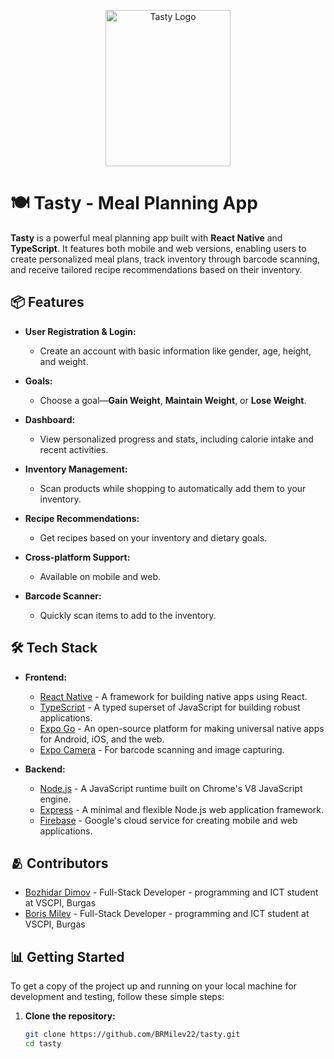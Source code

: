 <p align="center"><img src="https://github.com/user-attachments/assets/428d2e63-de9f-43f6-9bfd-118885eefa2b" width="200" height="250" alt="Tasty Logo"></p>

# 🍽️ Tasty - Meal Planning App

**Tasty** is a powerful meal planning app built with **React Native** and **TypeScript**. It features both mobile and web versions, enabling users to create personalized meal plans, track inventory through barcode scanning, and receive tailored recipe recommendations based on their inventory.

## 📦 Features

- **User Registration & Login:** 
  - Create an account with basic information like gender, age, height, and weight.
  
- **Goals:** 
  - Choose a goal—**Gain Weight**, **Maintain Weight**, or **Lose Weight**.

- **Dashboard:** 
  - View personalized progress and stats, including calorie intake and recent activities.
  
- **Inventory Management:** 
  - Scan products while shopping to automatically add them to your inventory.

- **Recipe Recommendations:** 
  - Get recipes based on your inventory and dietary goals.

- **Cross-platform Support:** 
  - Available on mobile and web.

- **Barcode Scanner:** 
  - Quickly scan items to add to the inventory.

## 🛠️ Tech Stack

- **Frontend:**
  - [React Native](https://reactnative.dev/) - A framework for building native apps using React.
  - [TypeScript](https://www.typescriptlang.org/) - A typed superset of JavaScript for building robust applications.
  - [Expo Go](https://expo.dev/) - An open-source platform for making universal native apps for Android, iOS, and the web.
  - [Expo Camera](https://docs.expo.dev/versions/latest/sdk/camera/) - For barcode scanning and image capturing.
  
- **Backend:**
  - [Node.js](https://nodejs.org/) - A JavaScript runtime built on Chrome's V8 JavaScript engine.
  - [Express](https://expressjs.com/) - A minimal and flexible Node.js web application framework.
  - [Firebase](https://firebase.google.com/) - Google's cloud service for creating mobile and web applications.
 
## 🫂 Contributors
- [Bozhidar Dimov](https://github.com/BADimov21) - Full-Stack Developer - programming and ICT student at VSCPI, Burgas
- [Boris Milev](https://github.com/BRMilev22) - Full-Stack Developer - programming and ICT student at VSCPI, Burgas

## 📊 Getting Started

To get a copy of the project up and running on your local machine for development and testing, follow these simple steps:

1. **Clone the repository:**
   ```bash
   git clone https://github.com/BRMilev22/tasty.git
   cd tasty
